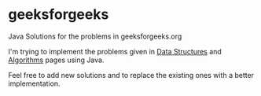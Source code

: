 <h1>geeksforgeeks</h1>

Java Solutions for the problems in geeksforgeeks.org



I'm trying to implement the problems given in <a href="http://www.geeksforgeeks.org/data-structures/">Data Structures</a> and <a href="http://www.geeksforgeeks.org/fundamentals-of-algorithms/">Algorithms</a> pages using Java.



Feel free to add new solutions and to replace the existing ones with a better implementation.